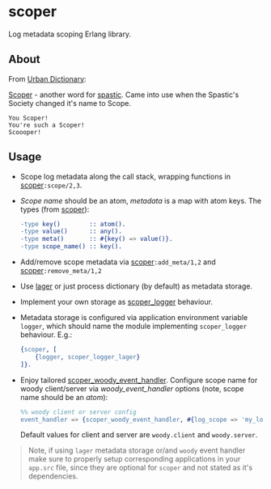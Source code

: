 # scoper

Log metadata scoping Erlang library.

## About
From [Urban Dictionary](http://www.urbandictionary.com):

[Scoper](http://www.urbandictionary.com/define.php?term=Scoper) - another word for [spastic](http://www.urbandictionary.com/define.php?term=spastic). Came into use when the Spastic's Society changed it's name to Scope.

```
You Scoper!
You're such a Scoper!
Scoooper!
```

## Usage
* Scope log metadata along the call stack, wrapping functions in [scoper](src/scoper.erl)`:scope/2,3`.
* _Scope name_ should be an atom, _metadata_ is a map with atom keys. The types (from [scoper](src/scoper.erl)):

    ```erlang
    -type key()        :: atom().
    -type value()      :: any().
    -type meta()       :: #{key() => value()}.
    -type scope_name() :: key().

    ```

* Add/remove scope metadata via [scoper](src/scoper.erl)`:add_meta/1,2` and [scoper](src/scoper.erl)`:remove_meta/1,2`
* Use [lager](https://github.com/erlang-lager/lager) or just process dictionary (by default) as metadata storage.
* Implement your own storage as [scoper_logger](src/scoper_logger.erl) behaviour.
* Metadata storage is configured via application environment variable `logger`, which should name the module implementing `scoper_logger` behaviour. E.g.:

    ```erlang
    {scoper, [
        {logger, scoper_logger_lager}
    ]}.
    ```

* Enjoy tailored [scoper_woody_event_handler](src/scoper_woody_event_handler.erl). Configure scope name for woody client/server via _woody_event_handler_ options (note, scope name should be an _atom_):

    ```erlang
    %% woody client or server config
    event_handler => {scoper_woody_event_handler, #{log_scope => 'my_log_scope'}}
    ```
    Default values for client and server are `woody.client` and `woody.server`.

> Note, if using `lager` metadata storage or/and `woody` event handler make sure to properly setup corresponding applications in your `app.src` file, since they are optional for `scoper` and not stated as it's dependencies.
